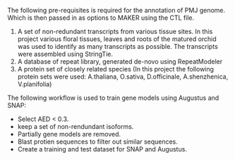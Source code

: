 The following pre-requisites is required for the annotation of PMJ genome. Which is then passed in as options to MAKER using the CTL file.
1. A set of non-redundant transcripts from various tissue sites. In this project various floral tissues, leaves and roots of the matured orchid was used to identify as many transcripts as possible. The transcripts were assembled using StringTie.
2. A database of repeat library, generated de-novo using RepeatModeler
3. A protein set of closely related species (In this project the following protein sets were used: A.thaliana, O.sativa, D.officinale, A.shenzhenica, V.planifolia)

The following workflow is used to train gene models using Augustus and SNAP:
- Select AED < 0.3.
- keep a set of non-rendundant isoforms.
- Partially gene models are removed.
- Blast protien sequences to filter out similar sequences.
- Create a training and test dataset for SNAP and Augustus.
